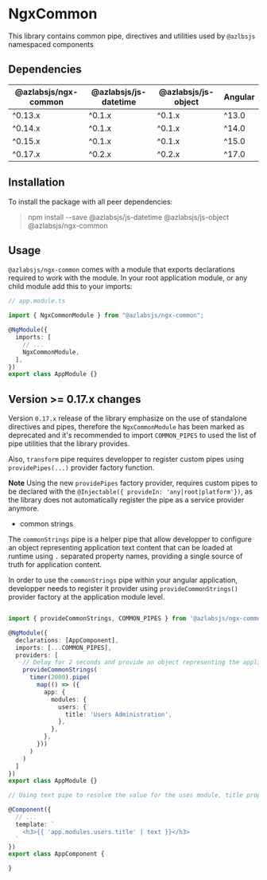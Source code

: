 # NgxCommon

This library contains common pipe, directives and utilities used by `@azlbsjs` namespaced components

## Dependencies

| @azlabsjs/ngx-common | @azlabsjs/js-datetime | @azlabsjs/js-object   | Angular |
| -------------------- | --------------------- | --------------------- | ------- |
| ^0.13.x              | ^0.1.x                | ^0.1.x                | ^13.0   |
| ^0.14.x              | ^0.1.x                | ^0.1.x                | ^14.0   |
| ^0.15.x              | ^0.1.x                | ^0.1.x                | ^15.0   |
| ^0.17.x              | ^0.2.x                | ^0.2.x                | ^17.0   |

## Installation

To install the package with all peer dependencies:

> npm install --save @azlabsjs/js-datetime @azlabsjs/js-object @azlabsjs/ngx-common

## Usage

`@azlabsjs/ngx-common` comes with a module that exports declarations required to work with the module. In your root application module, or any child module add this to your imports:

```ts
// app.module.ts

import { NgxCommonModule } from "@azlabsjs/ngx-common";

@NgModule({
  imports: [
    // ...
    NgxCommonModule,
  ],
})
export class AppModule {}
```


## Version >= 0.17.x changes

Version `0.17.x` release of the library emphasize on the use of standalone directives and pipes, therefore the `NgxCommonModule` has been marked as deprecated and it's recommended to import `COMMON_PIPES` to used the list of pipe utilities that the library provides.

Also, `transform` pipe requires developper to register custom pipes using `providePipes(...)` provider factory function.

**Note** Using the new `providePipes` factory provider, requires custom pipes to be declared with the `@Injectable({ provideIn: 'any|root|platform'})`, as the library does not automatically register the pipe as a service provider anymore.

- common strings

The `commonStrings` pipe is a helper pipe that allow developper to configure an object representing application text content
that can be loaded at runtime using `.` separated property names, providing a single source of truth for application content.

In order to use the `commonStrings` pipe within your angular application, developper needs to register it provider using `provideCommonStrings()` provider factory at the application module level.


```ts

import { provideCommonStrings, COMMON_PIPES } from '@azlabsjs/ngx-common';

@NgModule({
  declarations: [AppComponent],
  imports: [...COMMON_PIPES],
  providers: [
    // Delay for 2 seconds and provide an object representing the application text content
    provideCommonStrings(
      timer(2000).pipe(
        map(() => ({
          app: {
            modules: {
              users: {
                title: 'Users Administration',
              },
            },
          },
        }))
      )
    )
  ]
})
export class AppModule {}

// Using text pipe to resolve the value for the uses module, title property as follow

@Component({
  // ...
  template: `
    <h3>{{ 'app.modules.users.title' | text }}</h3>
  `
})
export class AppComponent {

}
```